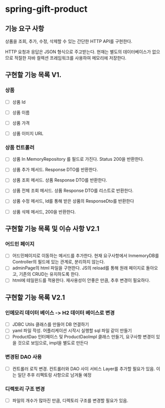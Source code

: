 # spring-gift-product

## 기능 요구 사항
상품을 조회, 추가, 수정, 삭제할 수 있는 간단한 HTTP API를 구현한다.

HTTP 요청과 응답은 JSON 형식으로 주고받는다.
현재는 별도의 데이터베이스가 없으므로 적절한 자바 컬렉션 프레임워크를 사용하여 메모리에 저장한다.

## 구현할 기능 목록 V1.
### 상품
- [ ] 상품 Id
- [ ] 상품 이름
- [ ] 상품 가격
- [ ] 상품 이미지 URL


### 상품 컨트롤러
- [ ] 상품 In MemoryRepository 를 필드로 가진다. Status 200을 반환한다.
- [ ] 상품 추가 메서드. Response DTO를 반환한다.
- [ ] 상품 조회 메서드. 상품 Response DTO를 반환한다.
- [ ] 상품 전체 조회 메서드. 상품 Response DTO를 리스트로 반환한다.
- [ ] 상품 수정 메서드, Id를 통해 받은 상품의 ResponseDto를 반환한다
- [ ] 상품 삭제 메서드, 200을 반환한다.



## 구현할 기능 목록 및 이슈 사항 V2.1
### 어드민 페이지
- [ ] 어드민페이지로 이동하는 메서드를 추가한다. 현재 요구사항에서 InmemoryDB를 Controller의 필드에 있는 관계로, 분리하지 않는다.
- [ ] adminPage의 html 파일을 구현한다. JS의 reload를 통해 원래 페이지로 돌아오고, 기존의 CRUD는 유지하도록 한다.
- [ ] html에 테일윈드를 적용한다. 재사용성이 안좋은 만큼, 추후 변경이 필요하다.

## 구현할 기능 목록 V2.1
### 인메모리 데이터 베이스 -> H2 데이터 베이스로 변경
- [ ] JDBC Utils 클래스를 만들어 DB 연결하기
- [ ] yaml 파일 작성. 어플리케이션 시작시 실행할 sql 파일 같이 만들기
- [ ] ProductDao 인터페이스 및 ProductDaoImpl 클래스 만들기, 요구사항 변경이 있을 것으로 보임으로, impl을 별도로 만든다
### 변경된 DAO 사용
- [ ] 컨트롤러 로직 변경. 컨트롤러와 DAO 사이 서비스 Layer를 추가할 필요가 있음. 이는 일단 추후 리펙토링 사항으로 남겨둘 예정
### 디렉토리 구조 변경
- [ ] 파일의 개수가 많아진 만큼, 디렉토리 구조를 변경할 필요가 있음. 






